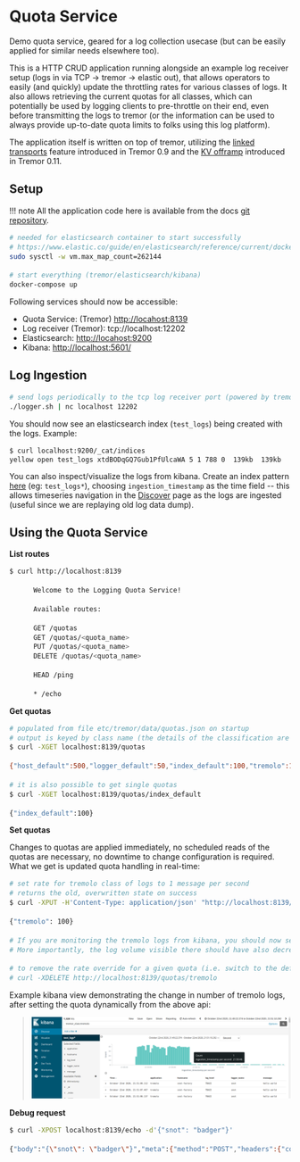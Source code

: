 # Quota Service

Demo quota service, geared for a log collection usecase (but can be easily applied for similar needs elsewhere too).

This is a HTTP CRUD application running alongside an example log receiver setup (logs in via TCP -> tremor -> elastic out), that allows operators to easily (and quickly) update the throttling rates for various classes of logs. It also allows retrieving the current quotas for all classes, which can potentially be used by logging clients to pre-throttle on their end, even before transmitting the logs to tremor (or the information can be used to always provide up-to-date quota limits to folks using this log platform).

The application itself is written on top of tremor, utilizing the [linked transports](../../../Operations/linked-transports.md) feature introduced in Tremor 0.9 and the [KV offramp](../../../Artefacts/offramps.md#kv) introduced in Tremor 0.11.

## Setup

!!! note
    All the application code here is available from the docs [git repository](https://github.com/tremor-rs/tremor-www-docs/tree/main/docs/workshop/examples/36_quota_service).

```sh
# needed for elasticsearch container to start successfully
# https://www.elastic.co/guide/en/elasticsearch/reference/current/docker.html#_set_vm_max_map_count_to_at_least_262144
sudo sysctl -w vm.max_map_count=262144

# start everything (tremor/elasticsearch/kibana)
docker-compose up
```

Following services should now be accessible:

* Quota Service: (Tremor) [http://locahost:8139](http://localhost:8139)
* Log receiver (Tremor): tcp://localhost:12202
* Elasticsearch: [http://locahost:9200](http://localhost:9200)
* Kibana: [http://localhost:5601/](http://localhost:5601/)

## Log Ingestion

```sh
# send logs periodically to the tcp log receiver port (powered by tremor)
./logger.sh | nc localhost 12202
```

You should now see an elasticsearch index (`test_logs`) being created with the logs. Example:
```
$ curl localhost:9200/_cat/indices
yellow open test_logs xtdBODqGQ7Gub1PfUlcaWA 5 1 788 0  139kb  139kb
```

You can also inspect/visualize the logs from kibana. Create an index pattern [here](http://localhost:5601/app/kibana#/management/kibana/index) (eg: `test_logs*`), choosing `ingestion_timestamp` as the time field -- this allows timeseries navigation in the [Discover](http://localhost:5601/app/kibana#/discover) page as the logs are ingested (useful since we are replaying old log data dump).

## Using the Quota Service

**List routes**

```sh
$ curl http://localhost:8139

      Welcome to the Logging Quota Service!

      Available routes:

      GET /quotas
      GET /quotas/<quota_name>
      PUT /quotas/<quota_name>
      DELETE /quotas/<quota_name>

      HEAD /ping

      * /echo
```

**Get quotas**

```sh
# populated from file etc/tremor/data/quotas.json on startup
# output is keyed by class name (the details of the classification are defined in etc/tremor/config/logs.trickle)
$ curl -XGET localhost:8139/quotas

{"host_default":500,"logger_default":50,"index_default":100,"tremolo":100,"application_default":100}

# it is also possible to get single quotas
$ curl -XGET localhost:8139/quotas/index_default

{"index_default":100}
```

**Set quotas**

Changes to quotas are applied immediately, no scheduled reads of the quotas are necessary, no downtime to change configuration is required. What we get is updated quota handling in real-time:

```sh
# set rate for tremolo class of logs to 1 message per second
# returns the old, overwritten state on success
$ curl -XPUT -H'Content-Type: application/json' "http://localhost:8139/quotas/tremolo" -d'1'

{"tremolo": 100}

# If you are monitoring the tremolo logs from kibana, you should now see the (debug) field `tremor_class_rate` change to 1 (from 100).
# More importantly, the log volume visible there should have also decreased.

# to remove the rate override for a given quota (i.e. switch to the default, hard-coded rate)
# curl -XDELETE http://localhost:8139/quotas/tremolo
```

Example kibana view demonstrating the change in number of tremolo logs, after setting the quota dynamically from the above api:
> ![Kibana View for Quota Service Demo](images/tremor_quota_service_demo.png)

**Debug request**

```sh
$ curl -XPOST localhost:8139/echo -d'{"snot": "badger"}'

{"body":"{\"snot\": \"badger\"}","meta":{"method":"POST","headers":{"content-length":["18"],"content-type":["application/x-www-form-urlencoded"],"user-agent":["curl/7.65.3"],"accept":["*/*"],"host":["localhost:8139"]},"url":{"scheme":"http","host":"localhost","port":8139,"path":"/echo"}}}
```
